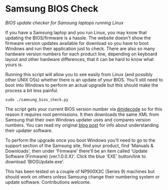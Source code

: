 Samsung BIOS Check
==================

*BIOS update checker for Samsung laptops running Linux*

If you have a Samsung laptop and you run Linux, you may know that updating the BIOS/firmware is a hassle. The website doesn't show the firmware version updates available for download so you have to boot Windows and run their application just to check. There are also so many hardware version numbers for each product line, depending on keyboard layout and other hardware differences, that it can be hard to know what yours is.

Running this script will allow you to see easily from Linux (and possibly other UNIX OSs) whether there is an update of your BIOS. You'll still need to boot into Windows to perform an actual upgrade but this should make the process a bit less painful.

    sudo ./samsung_bios_check.py

The script gets your current BIOS version number via [dmidecode](http://www.nongnu.org/dmidecode/) so for this reason it requires root permissions. It then downloads the same XML from Samsung that their own Windows updater uses and compares version numbers. You can read my original [blog post](https://epixstudios.co.uk/blog/2012/12/01/samsung-laptop-firmware-update-check-from-linux/) for info about understanding their updater software.

To perform the upgrade once you boot Windows you'll need to go to the support section of the Samsung site, find your product, find 'Manuals & Downloads', then under 'Firmware' there'll be an item called 'Update Software (Firmware) (ver.1.0.0.X)'. Click the blue 'EXE' button/link to download 'BIOSUpdate.exe'.

This has been tested on a couple of NP900X3C (Series 9) machines but should work on others unless Samsung change their numbering system or update software. Contributions welcome.
